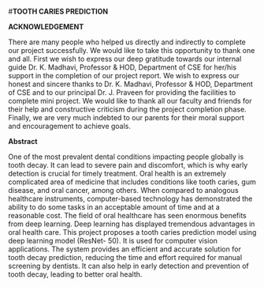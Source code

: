 #**TOOTH CARIES PREDICTION**

**ACKNOWLEDGEMENT**

There are many people who helped us directly and indirectly to complete our project
successfully. We would like to take this opportunity to thank one and all. First we wish to
express our deep gratitude towards our internal guide Dr. K. Madhavi, Professor & HOD,
Department of CSE for her/his support in the completion of our project report. We wish to
express our honest and sincere thanks to Dr. K. Madhavi, Professor & HOD, Department
of CSE and to our principal Dr. J. Praveen for providing the facilities to complete mini
project. We would like to thank all our faculty and friends for their help and constructive
criticism during the project completion phase. Finally, we are very much indebted to our
parents for their moral support and encouragement to achieve goals.

**Abstract**


One of the most prevalent dental conditions impacting people globally is tooth decay. It can lead
to severe pain and discomfort, which is why early detection is crucial for timely treatment. Oral
health is an extremely complicated area of medicine that includes conditions like tooth caries,
gum disease, and oral cancer, among others. When compared to analogous healthcare instruments,
computer-based technology has demonstrated the ability to do some tasks in an acceptable amount
of time and at a reasonable cost. The field of oral healthcare has seen enormous benefits from
deep learning. Deep learning has displayed tremendous advantages in oral health care. This
project proposes a tooth caries prediction model using deep learning model (ResNet- 50). It is
used for computer vision applications. The system provides an efficient and accurate solution for
tooth decay prediction, reducing the time and effort required for manual screening by dentists. It
can also help in early detection and prevention of tooth decay, leading to better oral health.



